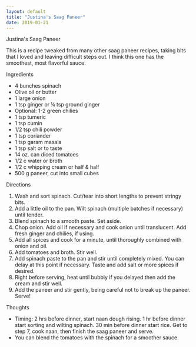 ```yaml
---
layout: default
title: "Justina's Saag Paneer"
date: 2019-01-21
---
```


Justina's Saag Paneer

This is a recipe tweaked from many other saag paneer recipes, taking bits that I loved and leaving difficult steps out. I think this one has the smoothest, most flavorful sauce.

Ingredients
- 4 bunches spinach
- Olive oil or butter
- 1 large onion
- 1 tsp ginger or ¼ tsp ground ginger
- Optional: 1-2 green chilies
- 1 tsp tumeric
- 1 tsp cumin
- 1/2 tsp chili powder
- 1 tsp coriander
- 1 tsp garam masala
- 1 tsp salt or to taste
- 14 oz. can diced tomatoes
- 1/2 c water or broth
- 1/2 c whipping cream or half & half
- 500 g paneer, cut into small cubes

Directions
1. Wash and sort spinach. Cut/tear into short lengths to prevent stringy bits.
2. Add a little oil to the pan. Wilt spinach (multiple batches if necessary) until tender.
3. Blend spinach to a smooth paste. Set aside.
4. Chop onion. Add oil if necessary and cook onion until translucent. Add fresh ginger and chilies, if using.
5. Add all spices and cook for a minute, until thoroughly combined with onion and oil.
6. Add tomatoes and broth. Stir well.
7. Add spinach paste to the pan and stir until completely mixed. You can delay at this point if necessary. Taste and add salt or more spices if desired.
8. Right before serving, heat until bubbly if you delayed then add the cream and stir well.
9. Add the paneer and stir gently, being careful not to break up the paneer. Serve!

Thoughts
- Timing: 2 hrs before dinner, start naan dough rising. 1 hr before dinner start sorting and wilting spinach. 30 min before dinner start rice. Get to step 7, cook naan, then finish the saag paneer and serve.
- You can blend the tomatoes with the spinach for a smoother sauce.
